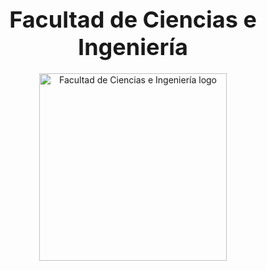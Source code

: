 <p align="center" style="margin-top: 50px; margin-bottom: 50px; font-family: Arial, sans-serif;">
  <h1 align="center" style="margin-top: 60px; margin-bottom: 20px; font-size: 36px !important;">Facultad de Ciencias e Ingeniería</h1>
  <p align="center">
    <img src="https://3.files.edl.io/fdf6/22/05/20/143302-79bed48a-5422-4ab4-81ec-98e0f944c4a0.png" width="300" alt="Facultad de Ciencias e Ingeniería logo">
  </p>  
</p>

